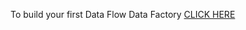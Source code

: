 To build your first Data Flow Data Factory [CLICK HERE](https://portal.azure.com/#create/Microsoft.Template/uri/https%3A%2F%2Fraw.githubusercontent.com%2Fkromerm%2Fadfdataflowdocs%2Fmaster%2Fsamples%2Fcurrent_df_arm_template.json)
